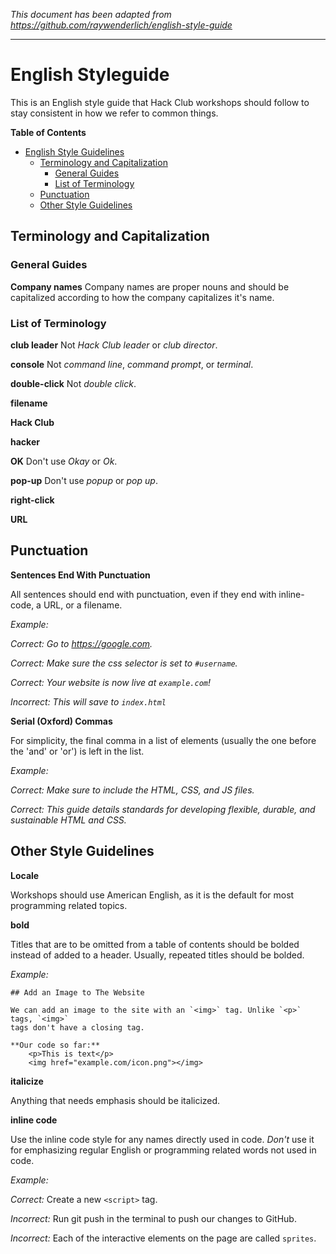 _This document has been adapted from
https://github.com/raywenderlich/english-style-guide_

-------------------------------------------------------------------------------

# English Styleguide

This is an English style guide that Hack Club workshops should follow to stay
consistent in how we refer to common things.

**Table of Contents**

- [English Style Guidelines](#english-style-guidelines)
  - [Terminology and Capitalization](#terminology-and-capitalization)
    - [General Guides](#general-guides)
    - [List of Terminology](#list-of-terminology)
  - [Punctuation](#punctuation)
  - [Other Style Guidelines](#other-style-guidelines)

## Terminology and Capitalization

### General Guides

**Company names** Company names are proper nouns and should be capitalized
according to how the company capitalizes it's name.

### List of Terminology

**club leader** Not _Hack Club leader_ or _club director_.

**console** Not _command line_, _command prompt_, or _terminal_.

**double-click** Not _double click_.

**filename**

**Hack Club**

**hacker**

**OK** Don't use _Okay_ or _Ok_.

**pop-up** Don't use _popup_ or _pop up_.

**right-click**

**URL**

## Punctuation

**Sentences End With Punctuation**

All sentences should end with punctuation, even if they end with inline-code, a
URL, or a filename.

_Example:_

_Correct: Go to https://google.com._

_Correct: Make sure the css selector is set to `#username`._

_Correct: Your website is now live at `example.com`!_

_Incorrect: This will save to `index.html`_

**Serial (Oxford) Commas**

For simplicity, the final comma in a list of elements (usually the one before
the 'and' or 'or') is left in the list.

_Example:_

_Correct: Make sure to include the HTML, CSS, and JS files._

_Correct: This guide details standards for developing flexible, durable, and
sustainable HTML and CSS._

## Other Style Guidelines

**Locale**

Workshops should use American English, as it is the default for most programming
related topics.

**bold**

Titles that are to be omitted from a table of contents should be bolded instead
of added to a header. Usually, repeated titles should be bolded.

_Example:_

```
## Add an Image to The Website

We can add an image to the site with an `<img>` tag. Unlike `<p>` tags, `<img>`
tags don't have a closing tag.

**Our code so far:**
    <p>This is text</p>
    <img href="example.com/icon.png"></img>
```

**italicize**

Anything that needs emphasis should be italicized.

**inline code**

Use the inline code style for any names directly used in code. _Don't_ use it
for emphasizing regular English or programming related words not used in code.

_Example:_

_Correct:_ Create a new `<script>` tag.

_Incorrect:_ Run git push in the terminal to push our changes to GitHub.

_Incorrect:_ Each of the interactive elements on the page are called `sprites`.
